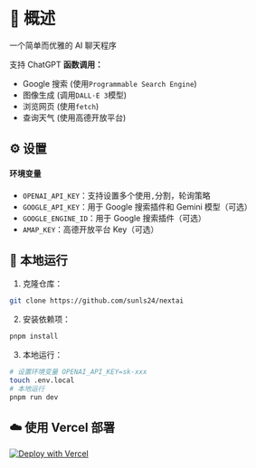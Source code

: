 # 💬 概述

一个简单而优雅的 AI 聊天程序

支持 ChatGPT **函数调用：**

- Google 搜索 (使用`Programmable Search Engine`)
- 图像生成 (调用`DALL·E 3`模型)
- 浏览网页 (使用`fetch`)
- 查询天气 (使用高德开放平台)

## ⚙️ 设置

#### 环境变量

- `OPENAI_API_KEY`：支持设置多个使用`,`分割，轮询策略
- `GOOGLE_API_KEY`：用于 Google 搜索插件和 Gemini 模型（可选）
- `GOOGLE_ENGINE_ID`：用于 Google 搜索插件（可选）
- `AMAP_KEY`：高德开放平台 Key（可选）

## 🚀 本地运行

1. 克隆仓库：

```sh
git clone https://github.com/sunls24/nextai
```

2. 安装依赖项：

```bash
pnpm install
```

3. 本地运行：

```bash
# 设置环境变量 OPENAI_API_KEY=sk-xxx
touch .env.local
# 本地运行
pnpm run dev
```

## ☁️ 使用 Vercel 部署

[![Deploy with Vercel](https://vercel.com/button)](https://vercel.com/new/clone?repository-url=https%3A%2F%2Fgithub.com%2Fsunls24%2Fnextai&env=OPENAI_API_KEY,GOOGLE_API_KEY,GOOGLE_ENGINE_ID,AMAP_KEY)
